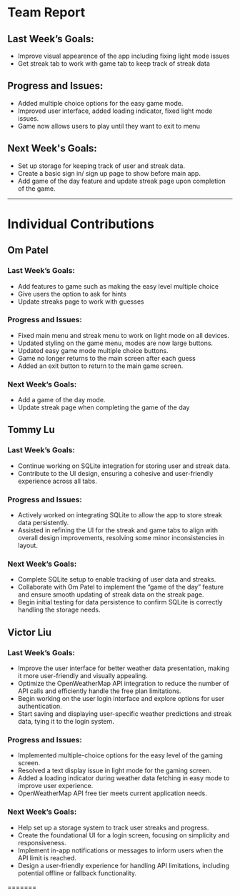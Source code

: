# Team Report

## Last Week’s Goals:

- Improve visual appearence of the app including fixing light mode issues
- Get streak tab to work with game tab to keep track of streak data
## Progress and Issues:

- Added multiple choice options for the easy game mode.
- Improved user interface, added loading indicator, fixed light mode issues.
- Game now allows users to play until they want to exit to menu
  
## Next Week's Goals:

- Set up storage for keeping track of user and streak data.
- Create a basic sign in/ sign up page to show before main app.
- Add game of the day feature and update streak page upon completion of the game.

---

# Individual Contributions

## Om Patel

### Last Week’s Goals:

- Add features to game such as making the easy level multiple choice
- Give users the option to ask for hints
- Update streaks page to work with guesses

### Progress and Issues:

- Fixed main menu and streak menu to work on light mode on all devices.
- Updated styling on the game menu, modes are now large buttons.
- Updated easy game mode multiple choice buttons.
- Game no longer returns to the main screen after each guess
- Added an exit button to return to the main game screen.
### Next Week’s Goals:

- Add a game of the day mode.
- Update streak page when completing the game of the day



## Tommy Lu
### Last Week’s Goals:

- Continue working on SQLite integration for storing user and streak data.
- Contribute to the UI design, ensuring a cohesive and user-friendly experience across all tabs.  
### Progress and Issues:

- Actively worked on integrating SQLite to allow the app to store streak data persistently.
- Assisted in refining the UI for the streak and game tabs to align with overall design improvements, resolving some minor inconsistencies in layout.
### Next Week’s Goals:

- Complete SQLite setup to enable tracking of user data and streaks.
- Collaborate with Om Patel to implement the “game of the day” feature and ensure smooth updating of streak data on the streak page.
- Begin initial testing for data persistence to confirm SQLite is correctly handling the storage needs.


## Victor Liu

### Last Week’s Goals:

- Improve the user interface for better weather data presentation, making it more user-friendly and visually appealing.
- Optimize the OpenWeatherMap API integration to reduce the number of API calls and efficiently handle the free plan limitations.
- Begin working on the user login interface and explore options for user authentication.
- Start saving and displaying user-specific weather predictions and streak data, tying it to the login system.
### Progress and Issues:

- Implemented multiple-choice options for the easy level of the gaming screen.
- Resolved a text display issue in light mode for the gaming screen.
- Added a loading indicator during weather data fetching in easy mode to improve user experience.
- OpenWeatherMap API free tier meets current application needs.
### Next Week’s Goals:

- Help set up a storage system to track user streaks and progress. 
- Create the foundational UI for a login screen, focusing on simplicity and responsiveness.
- Implement in-app notifications or messages to inform users when the API limit is reached.
- Design a user-friendly experience for handling API limitations, including potential offline or fallback functionality.

=======
